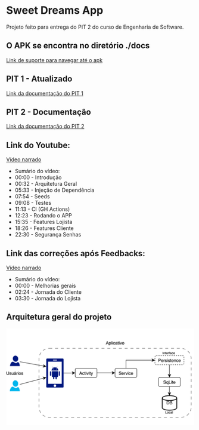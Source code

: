 # Sweet Dreams App

Projeto feito para entrega do PIT 2 do curso de Engenharia de Software.

## O APK se encontra no diretório ./docs
[Link de suporte para navegar até o apk](docs/app-debug.apk)

## PIT 1 - Atualizado
[Link da documentação do PIT 1](docs/PIT-1-atualizado.pdf)

## PIT 2 - Documentação
[Link da documentação do PIT 2](docs/PIT2-Eng-Soft-Vandeilson.pdf)

## Link do Youtube:
[Vídeo narrado](https://www.youtube.com/watch?v=OZCOEWqT0Rs)
- Sumário do vídeo:
- 00:00 - Introdução
- 00:32 - Arquitetura Geral
- 05:33 - Injeção de Dependência
- 07:54 - Seeds
- 09:08 - Testes
- 11:13 - CI (GH Actions)
- 12:23 - Rodando o APP
- 15:35 - Features Lojista
- 18:26 - Features Cliente
- 22:30 - Segurança Senhas

## Link das correções após Feedbacks:
[Vídeo narrado](https://www.youtube.com/watch?v=FejJqpVK20w)
- Sumário do vídeo:
- 00:00 - Melhorias gerais 
- 02:24 - Jornada do Cliente 
- 03:30 - Jornada do Lojista

## Arquitetura geral do projeto
![](docs/arquitetura.png)